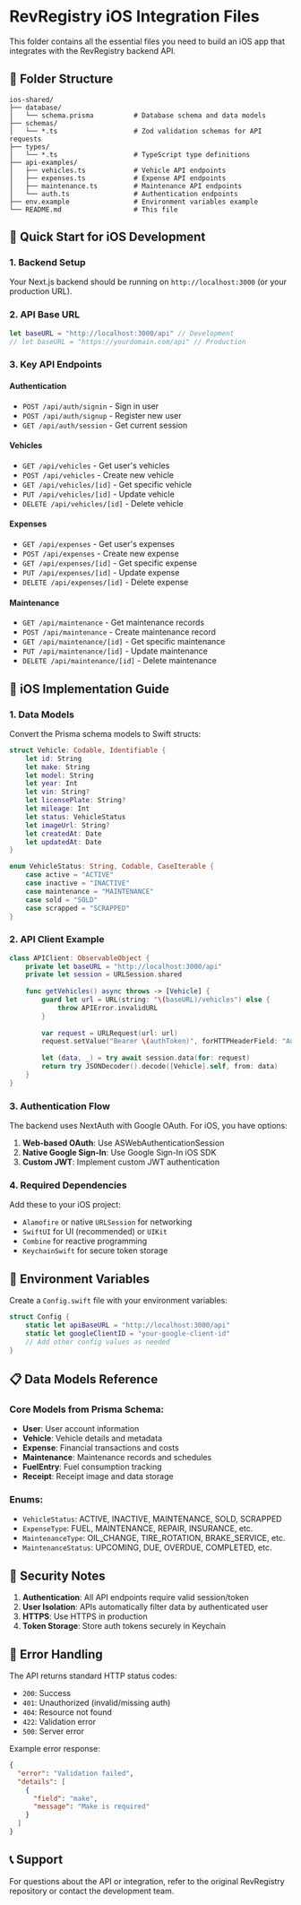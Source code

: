 # RevRegistry iOS Integration Files

This folder contains all the essential files you need to build an iOS app that integrates with the RevRegistry backend API.

## 📁 Folder Structure

```
ios-shared/
├── database/
│   └── schema.prisma          # Database schema and data models
├── schemas/
│   └── *.ts                   # Zod validation schemas for API requests
├── types/
│   └── *.ts                   # TypeScript type definitions
├── api-examples/
│   ├── vehicles.ts            # Vehicle API endpoints
│   ├── expenses.ts            # Expense API endpoints
│   ├── maintenance.ts         # Maintenance API endpoints
│   └── auth.ts                # Authentication endpoints
├── env.example                # Environment variables example
└── README.md                  # This file
```

## 🚀 Quick Start for iOS Development

### 1. Backend Setup
Your Next.js backend should be running on `http://localhost:3000` (or your production URL).

### 2. API Base URL
```swift
let baseURL = "http://localhost:3000/api" // Development
// let baseURL = "https://yourdomain.com/api" // Production
```

### 3. Key API Endpoints

#### Authentication
- `POST /api/auth/signin` - Sign in user
- `POST /api/auth/signup` - Register new user
- `GET /api/auth/session` - Get current session

#### Vehicles
- `GET /api/vehicles` - Get user's vehicles
- `POST /api/vehicles` - Create new vehicle
- `GET /api/vehicles/[id]` - Get specific vehicle
- `PUT /api/vehicles/[id]` - Update vehicle
- `DELETE /api/vehicles/[id]` - Delete vehicle

#### Expenses
- `GET /api/expenses` - Get user's expenses
- `POST /api/expenses` - Create new expense
- `GET /api/expenses/[id]` - Get specific expense
- `PUT /api/expenses/[id]` - Update expense
- `DELETE /api/expenses/[id]` - Delete expense

#### Maintenance
- `GET /api/maintenance` - Get maintenance records
- `POST /api/maintenance` - Create maintenance record
- `GET /api/maintenance/[id]` - Get specific maintenance
- `PUT /api/maintenance/[id]` - Update maintenance
- `DELETE /api/maintenance/[id]` - Delete maintenance

## 📱 iOS Implementation Guide

### 1. Data Models
Convert the Prisma schema models to Swift structs:

```swift
struct Vehicle: Codable, Identifiable {
    let id: String
    let make: String
    let model: String
    let year: Int
    let vin: String?
    let licensePlate: String?
    let mileage: Int
    let status: VehicleStatus
    let imageUrl: String?
    let createdAt: Date
    let updatedAt: Date
}

enum VehicleStatus: String, Codable, CaseIterable {
    case active = "ACTIVE"
    case inactive = "INACTIVE"
    case maintenance = "MAINTENANCE"
    case sold = "SOLD"
    case scrapped = "SCRAPPED"
}
```

### 2. API Client Example
```swift
class APIClient: ObservableObject {
    private let baseURL = "http://localhost:3000/api"
    private let session = URLSession.shared
    
    func getVehicles() async throws -> [Vehicle] {
        guard let url = URL(string: "\(baseURL)/vehicles") else {
            throw APIError.invalidURL
        }
        
        var request = URLRequest(url: url)
        request.setValue("Bearer \(authToken)", forHTTPHeaderField: "Authorization")
        
        let (data, _) = try await session.data(for: request)
        return try JSONDecoder().decode([Vehicle].self, from: data)
    }
}
```

### 3. Authentication Flow
The backend uses NextAuth with Google OAuth. For iOS, you have options:
1. **Web-based OAuth**: Use ASWebAuthenticationSession
2. **Native Google Sign-In**: Use Google Sign-In iOS SDK
3. **Custom JWT**: Implement custom JWT authentication

### 4. Required Dependencies
Add these to your iOS project:
- `Alamofire` or native `URLSession` for networking
- `SwiftUI` for UI (recommended) or `UIKit`
- `Combine` for reactive programming
- `KeychainSwift` for secure token storage

## 🔑 Environment Variables

Create a `Config.swift` file with your environment variables:

```swift
struct Config {
    static let apiBaseURL = "http://localhost:3000/api"
    static let googleClientID = "your-google-client-id"
    // Add other config values as needed
}
```

## 📋 Data Models Reference

### Core Models from Prisma Schema:
- **User**: User account information
- **Vehicle**: Vehicle details and metadata
- **Expense**: Financial transactions and costs
- **Maintenance**: Maintenance records and schedules
- **FuelEntry**: Fuel consumption tracking
- **Receipt**: Receipt image and data storage

### Enums:
- `VehicleStatus`: ACTIVE, INACTIVE, MAINTENANCE, SOLD, SCRAPPED
- `ExpenseType`: FUEL, MAINTENANCE, REPAIR, INSURANCE, etc.
- `MaintenanceType`: OIL_CHANGE, TIRE_ROTATION, BRAKE_SERVICE, etc.
- `MaintenanceStatus`: UPCOMING, DUE, OVERDUE, COMPLETED, etc.

## 🔐 Security Notes

1. **Authentication**: All API endpoints require valid session/token
2. **User Isolation**: APIs automatically filter data by authenticated user
3. **HTTPS**: Use HTTPS in production
4. **Token Storage**: Store auth tokens securely in Keychain

## 🐛 Error Handling

The API returns standard HTTP status codes:
- `200`: Success
- `401`: Unauthorized (invalid/missing auth)
- `404`: Resource not found
- `422`: Validation error
- `500`: Server error

Example error response:
```json
{
  "error": "Validation failed",
  "details": [
    {
      "field": "make",
      "message": "Make is required"
    }
  ]
}
```

## 📞 Support

For questions about the API or integration, refer to the original RevRegistry repository or contact the development team. 